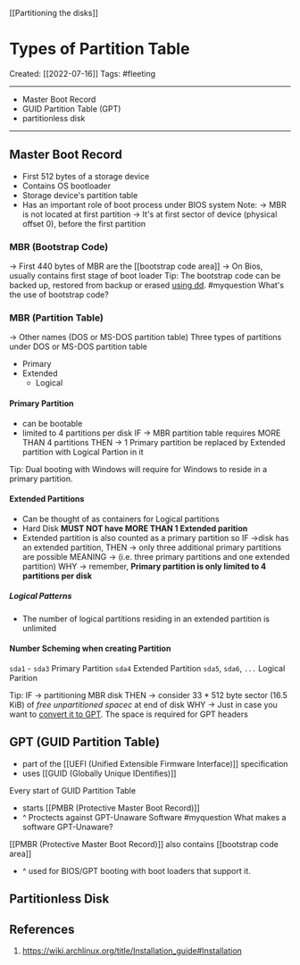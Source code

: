 [[Partitioning the disks]]

# Types of Partition Table
Created:  [[2022-07-16]]
Tags: #fleeting 

---
- Master Boot Record
- GUID Partition Table (GPT)
- partitionless disk
---

## Master Boot Record
- First 512 bytes of a storage device
- Contains OS bootloader
- Storage device's partition table
- Has an important role of boot process under BIOS system
Note:
-> MBR is not located at first partition
-> It's at first sector of device (physical offset 0), before the first partition

### MBR (Bootstrap Code)
-> First 440 bytes of MBR are the [[bootstrap code area]]
-> On Bios, usually contains first stage of boot loader
Tip: The bootstrap code can be backed up, restored from backup or erased [using dd](https://wiki.archlinux.org/title/Dd#Backup_and_restore_MBR "Dd").
#myquestion What's the use of bootstrap code?


### MBR (Partition Table)
-> Other names (DOS or MS-DOS partition table)
Three types of partitions under DOS or MS-DOS partition table
- Primary
- Extended 
    - Logical

#### Primary Partition
- can be bootable
- limited to 4 partitions per disk
IF -> MBR partition table requires MORE THAN 4 partitions
THEN -> 1 Primary partition be replaced by Extended partition with Logical Partion in it 

Tip: Dual booting with Windows will require for Windows to reside in a primary partition.

#### Extended Partitions
- Can be thought of as containers for Logical partitions
- Hard Disk **MUST NOT have MORE THAN 1 Extended parition**
- Extended partition is also counted as a primary partition 
    so IF ->disk has an extended partition, 
    THEN -> only three additional primary partitions are possible 
    MEANING -> (i.e. three primary partitions and one extended partition)
    WHY -> remember, **Primary partition is only limited to 4 partitions per disk**
##### Logical Patterns
- The number of logical partitions residing in an extended partition is unlimited

#### Number Scheming when creating Partition
`sda1` - `sda3` Primary Partition
`sda4` Extended Partition
    `sda5`, `sda6`, `...` Logical Parition

Tip: 
IF -> partitioning MBR disk
THEN -> consider 33 * 512 byte sector (16.5 KiB) of _free unpartitioned spacec_ at end of disk
WHY -> Just in case you want to [convert it to GPT](https://wiki.archlinux.org/title/Gdisk#Convert_between_MBR_and_GPT "Gdisk"). The space is required for GPT headers


## GPT (GUID Partition Table)
- part of the [[UEFI (Unified Extensible Firmware Interface)]] specification
- uses [[GUID (Globally Unique IDentifies)]]

Every start of GUID Partition Table
- starts [[PMBR (Protective Master Boot Record)]]
- ^ Proctects against GPT-Unaware Software
#myquestion What makes a software GPT-Unaware?

[[PMBR (Protective Master Boot Record)]] also contains [[bootstrap code area]]
- ^ used for BIOS/GPT booting with boot loaders that support it.



## Partitionless Disk









## References
1. https://wiki.archlinux.org/title/Installation_guide#Installation